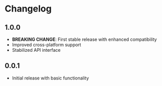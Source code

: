 # Changelog

## 1.0.0

* **BREAKING CHANGE**: First stable release with enhanced compatibility
* Improved cross-platform support
* Stabilized API interface

## 0.0.1

* Initial release with basic functionality
